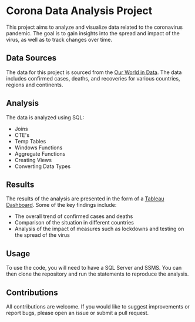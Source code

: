 # Corona Data Analysis Project

This project aims to analyze and visualize data related to the coronavirus pandemic. The goal is to gain insights into the spread and impact of the virus, as well as to track changes over time.

## Data Sources

The data for this project is sourced from the [Our World in Data](https://ourworldindata.org/covid-deaths). The data includes confirmed cases, deaths, and recoveries for various countries, regions and continents.

## Analysis

The data is analyzed using SQL:
- Joins
- CTE's
- Temp Tables
- Windows Functions
- Aggregate Functions
- Creating Views
- Converting Data Types

## Results

The results of the analysis are presented in the form of a [Tableau Dashboard](https://public.tableau.com/app/profile/albin.prebreza). Some of the key findings include:
- The overall trend of confirmed cases and deaths
- Comparison of the situation in different countries
- Analysis of the impact of measures such as lockdowns and testing on the spread of the virus

## Usage

To use the code, you will need to have a SQL Server and SSMS. You can then clone the repository and run the statements to reproduce the analysis.

## Contributions

All contributions are welcome. If you would like to suggest improvements or report bugs, please open an issue or submit a pull request.
